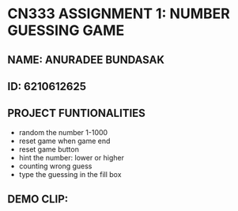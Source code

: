 # CN333 ASSIGNMENT 1: NUMBER GUESSING GAME
## NAME: ANURADEE BUNDASAK
## ID: 6210612625
## PROJECT FUNTIONALITIES
   - random the number 1-1000
   - reset game when game end
   - reset game button
   - hint the number: lower or higher
   - counting wrong guess
   - type the guessing in the fill box
## DEMO CLIP:
